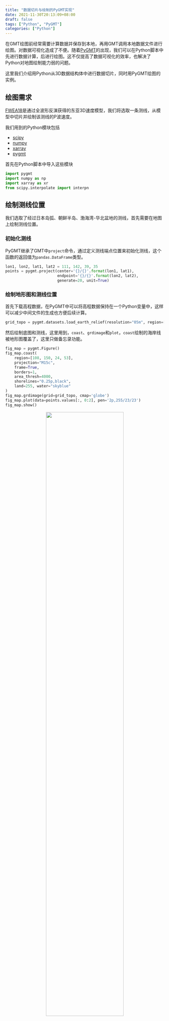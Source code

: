 ```yaml
---
title: "数据切片与绘制的PyGMT实现"
date: 2021-11-30T20:13:09+08:00
draft: false
tags: ["Python", "PyGMT"]
categories: ["Python"]
---
```

在GMT绘图前经常需要计算数据并保存到本地，再用GMT调用本地数据文件进行绘图。对数据可视化造成了不便。随着[PyGMT](https://www.pygmt.org/latest/index.html)的出现，我们可以在Python脚本中先进行数据计算，后进行绘图。这不仅提高了数据可视化的效率，也解决了Python对地图绘制能力弱的问题。

这里我们介绍用Python从3D数据结构体中进行数据切片，同时用PyGMT绘图的实例。

<!--more-->

## 绘图需求

[FWEA18](http://ds.iris.edu/ds/products/emc-fwea18/)是通过全波形反演获得的东亚3D速度模型，我们将选取一条测线，从模型中切片并绘制该测线的P波速度。

我们用到的Python模块包括

- [scipy](https://scipy.org/)
- [numpy](https://numpy.org/)
- [xarray](http://xarray.pydata.org/)
- [pygmt](https://www.pygmt.org/)

首先在Python脚本中导入这些模块

```python
import pygmt
import numpy as np
import xarray as xr
from scipy.interpolate import interpn
```

## 绘制测线位置

我们选取了经过日本岛弧、朝鲜半岛、渤海湾-华北盆地的测线，首先需要在地图上绘制测线位置。

### 初始化测线

PyGMT继承了GMT中`project`命令，通过定义测线端点位置来初始化测线，这个函数的返回值为`pandas.DataFrame`类型。

```python
lon1, lon2, lat1, lat2 = 111, 142, 39, 35
points = pygmt.project(center='{}/{}'.format(lon1, lat1),
                       endpoint='{}/{}'.format(lon2, lat2),
                       generate=20, unit=True)
```

### 绘制地形图和测线位置

首先下载高程数据，在PyGMT中可以将高程数据保持在一个Python变量中，这样可以减少中间文件的生成也方便后续计算。

```python
grid_topo = pygmt.datasets.load_earth_relief(resolution="05m", region=[108, 150, 24, 53])
```

然后绘制底图和测线，这里用到，`coast`、`grdimage`和`plot`，`coast`绘制的海岸线被地形图覆盖了，这里只做备忘录功能。

```python
fig_map = pygmt.Figure()
fig_map.coast(
    region=[108, 150, 24, 53],
    projection="M15c",
    frame=True,
    borders=1,
    area_thresh=4000,
    shorelines="0.25p,black",
    land=255, water="skyblue"
)
fig_map.grdimage(grid=grid_topo, cmap='globe')
fig_map.plot(data=points.values[:, 0:2], pen='2p,255/23/23')
fig_map.show()
```

<td><center><img src="/img/pygmt/region.png" width=70%/></center></td>

## 根据测线位置进行数据切片

### 读取模型数据

模型可以在[这里](http://ds.iris.edu/files/products/emc/emc-files/FWEA18_kmps.nc)下载，模型为netcdf格式这里可以用`xarray.open_dataset`读取。

```python
raw_data = xr.open_dataset('FWEA18_kmps.nc')
```

### 生成插值所需的网格点坐标

先前我们用`pygmt.project`生成了测线的经纬度，先在需要延展到深度维度，形成一个2D切片。这一步将生产`points2d`，定义了切片上每个经纬度点的坐标 (`lon`, `lat`, `distance`, `depth`)。

```python
depth = np.arange(0, 800+5, 5)
points2d = np.empty([0, 4])
for i, x in enumerate(points.values):
    for j,d in enumerate(depth):
        points2d = np.vstack((points2d, np.append(x, d)))
```

### 线性插值与网格化

先用生成的数据点在三维速度模型中插值，返回一系列散点，再用`pygmt.surface`进行网格化。我们选用经度作为横坐标，所以`surface`中设置`x=points2d[:, 0], y=points2d[:, 3]`。

```python
points_value = interpn((raw_data.depth.values, raw_data.latitude.values, raw_data.longitude.values),
                       raw_data.vpv.values, points2d[:, [3, 1, 0]])
grid = pygmt.surface(x=points2d[:, 0], y=points2d[:, 3], z=points_value,
              region=[lon1, lon2, depth[0], depth[-1]], spacing='0.2/2')
```

## 绘制速度切片

```python
fig_sec = pygmt.Figure()
fig_sec.basemap(frame=["WSne", 'xaf+l"Longitude (\\260)"', 'yaf+l"Depth (km)"'],
                region=[111, 142, 0, 800],
                projection='X15c/-8c')
pygmt.grd2cpt(grid, cmap='seis', continuous=True)
fig_sec.colorbar(position="JMR+o0.5c/0c+w7c/0.5c", frame=["xaf+l\"Vp (km/s)\""])
fig_sec.grdimage(grid, cmap=True)
# 将下一张图的锚点上移8.25cm
fig_sec.shift_origin(yshift="8.25c")
```

{{% admonition type="note" title="⚠️注意" details="false" %}}
引号、反斜杠等需要转义。
{{% /admonition %}}

### 绘制剖面的地形起伏

`grdtrack` 从高程文件中截取地形数据，与GMT不同，这里均可以使用先前生成的Python变量作为输入，而不需要调用本地文件。

```python
ele = pygmt.grdtrack(points=points.values[:, 0:2], grid=grid_topo)
ele.values[:, 2] /= 1000
fig_sec.basemap(frame=['W', 'yaf+l"Elev. (km)"'],
                region=[lon1, lon2, -7, 3],
                projection='X15c/2c')
fig_sec.plot(x=ele.values[:, 0], y=ele.values[:, 2], pen='0.1p',
             close='+y0', color='gray')
fig_sec.show()
```

![](/img/pygmt/sec.png)

## [下载Jupyter-notebook](/source/plot_section.ipynb)